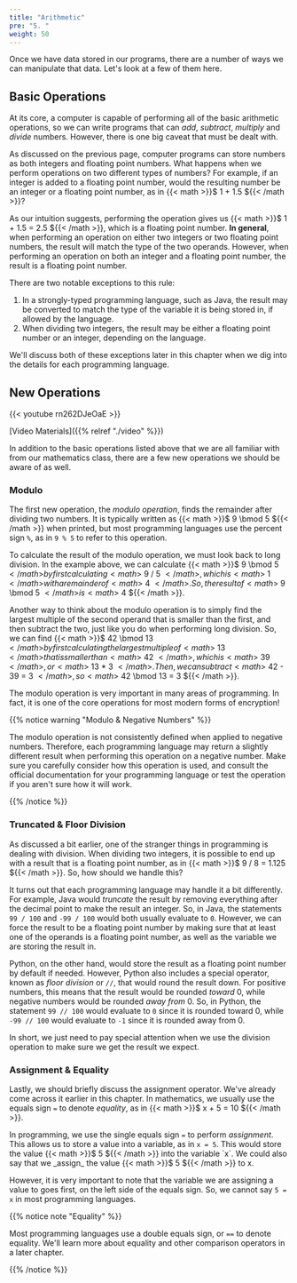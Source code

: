 ```yaml
---
title: "Arithmetic"
pre: "5. "
weight: 50
---
```


Once we have data stored in our programs, there are a number of ways we can manipulate that data. Let's look at a few of them here.

## Basic Operations

At its core, a computer is capable of performing all of the basic arithmetic operations, so we can write programs that can _add_, _subtract_, _multiply_ and _divide_ numbers. However, there is one big caveat that must be dealt with.

As discussed on the previous page, computer programs can store numbers as both integers and floating point numbers. What happens when we perform operations on two different types of numbers? For example, if an integer is added to a floating point number, would the resulting number be an integer or a floating point number, as in {{< math >}}$ 1 + 1.5 ${{< /math >}}? 

As our intuition suggests, performing the operation gives us {{< math >}}$ 1 + 1.5 = 2.5 ${{< /math >}}, which is a floating point number. **In general**, when performing an operation on either two integers or two floating point numbers, the result will match the type of the two operands. However, when performing an operation on both an integer and a floating point number, the result is a floating point number. 

There are two notable exceptions to this rule:

1. In a strongly-typed programming language, such as Java, the result may be converted to match the type of the variable it is being stored in, if allowed by the language.
1. When dividing two integers, the result may be either a floating point number or an integer, depending on the language.

We'll discuss both of these exceptions later in this chapter when we dig into the details for each programming language. 

## New Operations

{{< youtube rn262DJeOaE  >}}

[Video Materials]({{% relref "./video" %}})

In addition to the basic operations listed above that we are all familiar with from our mathematics class, there are a few new operations we should be aware of as well.

### Modulo

The first new operation, the _modulo operation_, finds the remainder after dividing two numbers. It is typically written as {{< math >}}$ 9 \bmod 5 ${{< /math >}} when printed, but most programming languages use the percent sign `%`, as in `9 % 5` to refer to this operation. 

To calculate the result of the modulo operation, we must look back to long division. In the example above, we can calculate {{< math >}}$ 9 \bmod 5 ${{< /math >}} by first calculating {{< math >}}$ 9 / 5 ${{< /math >}}, which is {{< math >}}$ 1 ${{< /math >}} with a remainder of {{< math >}}$ 4 ${{< /math >}}. So, the result of {{< math >}}$ 9 \bmod 5 ${{< /math >}} is {{< math >}}$ 4 ${{< /math >}}. 

Another way to think about the modulo operation is to simply find the largest multiple of the second operand that is smaller than the first, and then subtract the two, just like you do when performing long division. So, we can find {{< math >}}$ 42 \bmod 13 ${{< /math >}} by first calculating the largest multiple of {{< math >}}$ 13 ${{< /math >}} that is smaller than {{< math >}}$ 42 ${{< /math >}}, which is {{< math >}}$ 39 ${{< /math >}}, or {{< math >}}$ 13 * 3 ${{< /math >}}. Then, we can subtract {{< math >}}$ 42 - 39 = 3 ${{< /math >}}, so {{< math >}}$ 42 \bmod 13 = 3 ${{< /math >}}. 

The modulo operation is very important in many areas of programming. In fact, it is one of the core operations for most modern forms of encryption!

{{% notice warning "Modulo & Negative Numbers" %}}

The modulo operation is not consistently defined when applied to negative numbers. Therefore, each programming language may return a slightly different result when performing this operation on a negative number. Make sure you carefully consider how this operation is used, and consult the official documentation for your programming language or test the operation if you aren't sure how it will work.

{{% /notice %}}

### Truncated & Floor Division

As discussed a bit earlier, one of the stranger things in programming is dealing with division. When dividing two integers, it is possible to end up with a result that is a floating point number, as in {{< math >}}$ 9 / 8 = 1.125 ${{< /math >}}. So, how should we handle this?

It turns out that each programming language may handle it a bit differently. For example, Java would _truncate_ the result by removing everything after the decimal point to make the result an integer. So, in Java, the statements `99 / 100` and `-99 / 100` would both usually evaluate to `0`. However, we can force the result to be a floating point number by making sure that at least one of the operands is a floating point number, as well as the variable we are storing the result in. 

Python, on the other hand, would store the result as a floating point number by default if needed. However, Python also includes a special operator, known as _floor division_ or `//`, that would round the result down. For positive numbers, this means that the result would be rounded _toward_ 0, while negative numbers would be rounded _away from_ 0. So, in Python, the statement `99 // 100` would evaluate to `0` since it is rounded toward 0, while `-99 // 100` would evaluate to `-1` since it is rounded away from 0. 

In short, we just need to pay special attention when we use the division operation to make sure we get the result we expect. 

### Assignment & Equality

Lastly, we should briefly discuss the assignment operator. We've already come across it earlier in this chapter. In mathematics, we usually use the equals sign `=` to denote _equality_, as in {{< math >}}$ x + 5 = 10 ${{< /math >}}. 

In programming, we use the single equals sign `=` to perform _assignment_. This allows us to store a value into a variable, as in `x = 5`. This would store the value {{< math >}}$ 5 ${{< /math >}} into the variable `x`. We could also say that we _assign_ the value {{< math >}}$ 5 ${{< /math >}} to x. 

However, it is very important to note that the variable we are assigning a value to goes first, on the left side of the equals sign. So, we cannot say `5 = x` in most programming languages.

{{% notice note "Equality" %}}

Most programming languages use a double equals sign, or `==` to denote equality. We'll learn more about equality and other comparison operators in a later chapter.

{{% /notice %}}